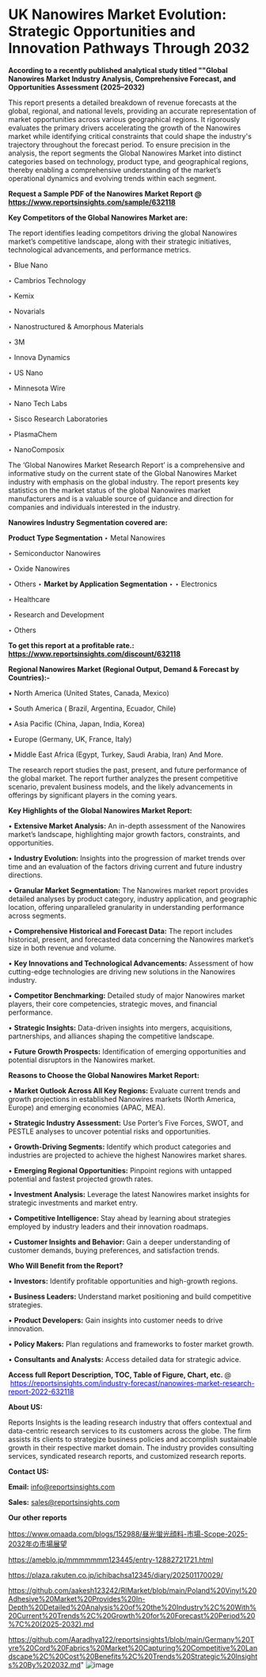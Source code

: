 # UK Nanowires Market Evolution: Strategic Opportunities and Innovation Pathways Through 2032

<strong>According to a recently published analytical study titled ""Global Nanowires Market Industry Analysis, Comprehensive Forecast, and Opportunities Assessment (2025–2032)</strong>

This report presents a detailed breakdown of revenue forecasts at the global, regional, and national levels, providing an accurate representation of market opportunities across various geographical regions. It rigorously evaluates the primary drivers accelerating the growth of the Nanowires market while identifying critical constraints that could shape the industry's trajectory throughout the forecast period. To ensure precision in the analysis, the report segments the Global Nanowires Market into distinct categories based on technology, product type, and geographical regions, thereby enabling a comprehensive understanding of the market’s operational dynamics and evolving trends within each segment.

<strong>Request a Sample PDF of the Nanowires Market Report </strong><strong>@<a href=https://www.reportsinsights.com/sample/632118 style=color:#0000ff;> https://www.reportsinsights.com/sample/632118</a></strong></font>

<strong>Key Competitors of the Global Nanowires Market are:</strong>

The report identifies leading competitors driving the global Nanowires market’s competitive landscape, along with their strategic initiatives, technological advancements, and performance metrics.

‣ Blue Nano

‣ Cambrios Technology

‣ Kemix

‣ Novarials

‣ Nanostructured & Amorphous Materials

‣ 3M

‣ Innova Dynamics

‣ US Nano

‣ Minnesota Wire

‣ Nano Tech Labs

‣ Sisco Research Laboratories

‣ PlasmaChem

‣ NanoComposix

The ‘Global Nanowires Market Research Report’ is a comprehensive and informative study on the current state of the Global Nanowires Market industry with emphasis on the global industry. The report presents key statistics on the market status of the global Nanowires market manufacturers and is a valuable source of guidance and direction for companies and individuals interested in the industry.

<strong>Nanowires Industry Segmentation covered are:</strong>

<strong>Product Type Segmentation</strong>
‣
Metal Nanowires

‣ Semiconductor Nanowires

‣ Oxide Nanowires

‣ Others
‣ 
<strong>Market by Application Segmentation</strong>
‣
‣  Electronics

‣ Healthcare

‣ Research and Development

‣ Others

<strong>To get this report at a profitable rate.: <a href=https://www.reportsinsights.com/discount/632118 style=color:#0000ff;>https://www.reportsinsights.com/discount/632118</a></strong></font>

<strong>Regional Nanowires Market (Regional Output, Demand &amp; Forecast by Countries):-</strong>

• North America (United States, Canada, Mexico)

• South America ( Brazil, Argentina, Ecuador, Chile)

• Asia Pacific (China, Japan, India, Korea)

• Europe (Germany, UK, France, Italy)

• Middle East Africa (Egypt, Turkey, Saudi Arabia, Iran) And More.

The research report studies the past, present, and future performance of the global market. The report further analyzes the present competitive scenario, prevalent business models, and the likely advancements in offerings by significant players in the coming years.

<strong>Key Highlights of the Global Nanowires Market Report:</strong>

• <strong>Extensive Market Analysis:</strong> An in-depth assessment of the Nanowires market’s landscape, highlighting major growth factors, constraints, and opportunities.

• <strong>Industry Evolution:</strong> Insights into the progression of market trends over time and an evaluation of the factors driving current and future industry directions.

• <strong>Granular Market Segmentation:</strong> The Nanowires market report provides detailed analyses by product category, industry application, and geographic location, offering unparalleled granularity in understanding performance across segments.

• <strong>Comprehensive Historical and Forecast Data:</strong> The report includes historical, present, and forecasted data concerning the Nanowires market’s size in both revenue and volume.

• <strong>Key Innovations and Technological Advancements:</strong> Assessment of how cutting-edge technologies are driving new solutions in the Nanowires industry.

• <strong>Competitor Benchmarking:</strong> Detailed study of major Nanowires market players, their core competencies, strategic moves, and financial performance.

• <strong>Strategic Insights:</strong> Data-driven insights into mergers, acquisitions, partnerships, and alliances shaping the competitive landscape.

• <strong>Future Growth Prospects:</strong> Identification of emerging opportunities and potential disruptors in the Nanowires market.

<strong>Reasons to Choose the Global Nanowires Market Report:</strong>

• <strong>Market Outlook Across All Key Regions:</strong> Evaluate current trends and growth projections in established Nanowires markets (North America, Europe) and emerging economies (APAC, MEA).

• <strong>Strategic Industry Assessment:</strong> Use Porter’s Five Forces, SWOT, and PESTLE analyses to uncover potential risks and opportunities.

• <strong>Growth-Driving Segments:</strong> Identify which product categories and industries are projected to achieve the highest Nanowires market shares.

• <strong>Emerging Regional Opportunities:</strong> Pinpoint regions with untapped potential and fastest projected growth rates.

• <strong>Investment Analysis:</strong> Leverage the latest Nanowires market insights for strategic investments and market entry.

• <strong>Competitive Intelligence:</strong> Stay ahead by learning about strategies employed by industry leaders and their innovation roadmaps.

• <strong>Customer Insights and Behavior:</strong> Gain a deeper understanding of customer demands, buying preferences, and satisfaction trends.

<strong>Who Will Benefit from the Report?</strong>

• <strong>Investors:</strong> Identify profitable opportunities and high-growth regions.

• <strong>Business Leaders:</strong> Understand market positioning and build competitive strategies.

• <strong>Product Developers:</strong> Gain insights into customer needs to drive innovation.

• <strong>Policy Makers:</strong> Plan regulations and frameworks to foster market growth.

• <strong>Consultants and Analysts:</strong> Access detailed data for strategic advice.
</ul>
<strong>Access full Report Description, TOC, Table of Figure, Chart, etc. </strong>@  <a href=https://reportsinsights.com/industry-forecast/nanowires-market-research-report-2022-632118 style=color:#0000ff;>https://reportsinsights.com/industry-forecast/nanowires-market-research-report-2022-632118</a></font>

<strong><strong>About US</strong>:</strong>

Reports Insights is the leading research industry that offers contextual and data-centric research services to its customers across the globe. The firm assists its clients to strategize business policies and accomplish sustainable growth in their respective market domain. The industry provides consulting services, syndicated research reports, and customized research reports.

<strong>Contact US:</strong>

<p class=""""><b>Email:</b> <a href=mailto:info@reportsinsights.com>info@reportsinsights.com</a></p>
<p class=""""><b>Sales:</b> <a href=mailto:sales@reportsinsights.com>sales@reportsinsights.com</a></p>

<strong>Our other reports</strong>

<a href=https://www.omaada.com/blogs/152988/昼光蛍光顔料-市場-Scope-2025-2032年の市場展望>https://www.omaada.com/blogs/152988/昼光蛍光顔料-市場-Scope-2025-2032年の市場展望</a>

<a href=https://ameblo.jp/mmmmmmm123445/entry-12882721721.html>https://ameblo.jp/mmmmmmm123445/entry-12882721721.html</a>

<a href=https://plaza.rakuten.co.jp/ichibachsa12345/diary/202501170029/>https://plaza.rakuten.co.jp/ichibachsa12345/diary/202501170029/</a>

<a href=https://github.com/aakesh123242/RIMarket/blob/main/Poland%20Vinyl%20Adhesive%20Market%20Provides%20In-Depth%20Detailed%20Analysis%20of%20the%20Industry%2C%20With%20Current%20Trends%2C%20Growth%20for%20Forecast%20Period%20%7C%20(2025-2032).md>https://github.com/aakesh123242/RIMarket/blob/main/Poland%20Vinyl%20Adhesive%20Market%20Provides%20In-Depth%20Detailed%20Analysis%20of%20the%20Industry%2C%20With%20Current%20Trends%2C%20Growth%20for%20Forecast%20Period%20%7C%20(2025-2032).md</a>

<a href=https://github.com/Aaradhya122/reportsinsights1/blob/main/Germany%20Tyre%20Cord%20Fabrics%20Market%20Capturing%20Competitive%20Landscape%2C%20Cost%20Benefits%2C%20Trends%20Strategic%20Insights%20By%202032.md>https://github.com/Aaradhya122/reportsinsights1/blob/main/Germany%20Tyre%20Cord%20Fabrics%20Market%20Capturing%20Competitive%20Landscape%2C%20Cost%20Benefits%2C%20Trends%20Strategic%20Insights%20By%202032.md</a>"
![image](https://github.com/user-attachments/assets/6021c9da-e51d-466e-87ef-7247211ebcbb)
